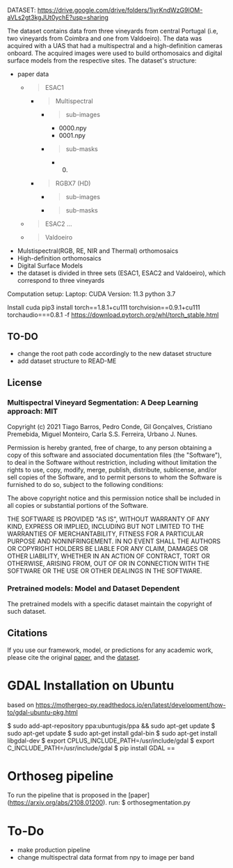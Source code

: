 
DATASET: https://drive.google.com/drive/folders/1iyrKndWzG9lOM-aVLs2gt3kgJUt0ychE?usp=sharing


The dataset contains data from three vineyards from central Portugal (i.e, two vineyards from Coimbra and one from Valdoeiro). The data was acquired with a UAS that had a multispectral and a high-definition cameras onboard. The acquired images were used to build orthomosaics and digital surface models from the respective sites. 
The dataset's structure: 

- paper data
    - > ESAC1
        - > Multispectral
            - > sub-images
                - 0000.npy
                - 0001.npy
            - > sub-masks
                - 0000.
        - > RGBX7 (HD)
            - > sub-images
            - > sub-masks
    - > ESAC2
        ...
    - > Valdoeiro 
- Mulstispectral(RGB, RE, NIR and Thermal) orthomosaics
- High-definition orthomosaics 
- Digital Surface Models 
- the dataset is divided in three sets (ESAC1, ESAC2 and Valdoeiro), which correspond to three vineyards 


Computation setup:
Laptop: CUDA Version: 11.3 
python 3.7 

Install cuda 
pip3 install torch==1.8.1+cu111 torchvision==0.9.1+cu111 torchaudio===0.8.1 -f https://download.pytorch.org/whl/torch_stable.html

## TO-DO
- change the root path code accordingly to the new dataset structure
- add dataset structure to READ-ME

## License

### Multispectral Vineyard Segmentation: A Deep Learning approach: MIT

Copyright (c) 2021 Tiago Barros, Pedro Conde, Gil Gonçalves, Cristiano Premebida, Miguel Monteiro, Carla S.S. Ferreira, Urbano J. Nunes.

Permission is hereby granted, free of charge, to any person obtaining a copy of this software and associated documentation files (the "Software"), to deal in the Software without restriction, including without limitation the rights to use, copy, modify, merge, publish, distribute, sublicense, and/or sell copies of the Software, and to permit persons to whom the Software is furnished to do so, subject to the following conditions:

The above copyright notice and this permission notice shall be included in all copies or substantial portions of the Software.

THE SOFTWARE IS PROVIDED "AS IS", WITHOUT WARRANTY OF ANY KIND, EXPRESS OR IMPLIED, INCLUDING BUT NOT LIMITED TO THE WARRANTIES OF MERCHANTABILITY, FITNESS FOR A PARTICULAR PURPOSE AND NONINFRINGEMENT. IN NO EVENT SHALL THE AUTHORS OR COPYRIGHT HOLDERS BE LIABLE FOR ANY CLAIM, DAMAGES OR OTHER LIABILITY, WHETHER IN AN ACTION OF CONTRACT, TORT OR OTHERWISE, ARISING FROM, OUT OF OR IN CONNECTION WITH THE SOFTWARE OR THE USE OR OTHER DEALINGS IN THE SOFTWARE.

### Pretrained models: Model and Dataset Dependent

The pretrained models with a specific dataset maintain the copyright of such dataset.

## Citations

If you use our framework, model, or predictions for any academic work, please cite the original [paper](https://arxiv.org/abs/2108.01200), and the [dataset](https://drive.google.com/drive/folders/1PeDqlXa-TISJcPGB2kaJ547LV5M3E_xU?usp=sharing).


# GDAL Installation on Ubuntu 

based on https://mothergeo-py.readthedocs.io/en/latest/development/how-to/gdal-ubuntu-pkg.html

$ sudo add-apt-repository ppa:ubuntugis/ppa && sudo apt-get update
$ sudo apt-get update
$ sudo apt-get install gdal-bin
$ sudo apt-get install libgdal-dev
$ export CPLUS_INCLUDE_PATH=/usr/include/gdal
$ export C_INCLUDE_PATH=/usr/include/gdal
$ pip install GDAL == <GDAL VERSION FROM OGRINFO>


# Orthoseg pipeline 

To run the pipeline that is proposed in the [paper] (https://arxiv.org/abs/2108.01200). 
run: 
$ orthosegmentation.py 


# To-Do
- make production pipeline
- change multispectral data format from npy to image per band  
